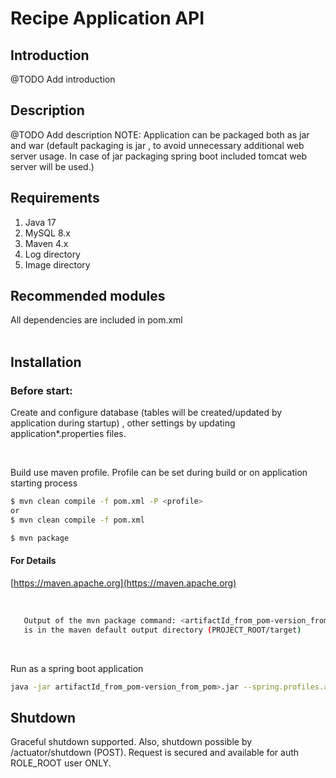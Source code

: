 # **Recipe Application API**

## Introduction
@TODO Add introduction

## Description
@TODO Add description
NOTE: Application can be packaged both as jar and war (default packaging is jar , to avoid unnecessary additional web server usage. In case of jar packaging spring boot included tomcat web server will be used.) 


## Requirements
1. Java 17
2. MySQL 8.x
3. Maven 4.x
4. Log directory
5. Image directory


## Recommended modules
All dependencies are included in pom.xml<br/><br/>

## Installation
### Before start:

Create and configure database (tables will be created/updated by application during startup) ,  other settings by updating application*.properties files.

<br/>

Build use maven profile. Profile can be set during build or on application starting process 
``` bash
$ mvn clean compile -f pom.xml -P <profile>
or
$ mvn clean compile -f pom.xml

$ mvn package
```

#### For Details
[https://maven.apache.org](https://maven.apache.org)

<br/>

``` bash
   Output of the mvn package command: <artifactId_from_pom-version_from_pom>.jar 
   is in the maven default output directory (PROJECT_ROOT/target)
```
 <br/>

Run as a spring boot application<br/>
``` bash
java -jar artifactId_from_pom-version_from_pom>.jar --spring.profiles.active=<profile>
```

## Shutdown
Graceful shutdown supported. Also, shutdown possible by <url>/actuator/shutdown (POST). Request is secured and available for auth ROLE_ROOT user ONLY. 

